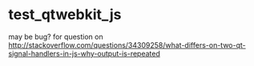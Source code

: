 # test_qtwebkit_js
may be bug?
for question on http://stackoverflow.com/questions/34309258/what-differs-on-two-qt-signal-handlers-in-js-why-output-is-repeated
